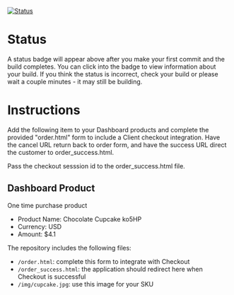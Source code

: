 [![Status](https://img.shields.io/badge/status-SUBMITTABLE%20COMMIT:%208c3f86a9ac571f4f3c3bd3bbde3528c44fb46b5b-brightgreen.svg)](https://github.com/crowdbotics-challenges/bakery_scaffold_0Vrra4c9RiqimXdQ/commit/8c3f86a9ac571f4f3c3bd3bbde3528c44fb46b5b)





# Status

A status badge will appear above after you make your first commit and the build completes. You can click into the badge to view information about your build. If you think the status is incorrect, check your build or please wait a couple minutes - it may still be building.

# Instructions

Add the following item to your Dashboard products and complete the provided "order.html" form to include a Client checkout integration. Have the cancel URL return back to order form, and have the success URL direct the customer to order_success.html.

Pass the checkout sesssion id to the order_success.html file.

## Dashboard Product
One time purchase product
* Product Name: Chocolate Cupcake ko5HP
* Currency: USD
* Amount: $4.1

The repository includes the following files:
* `/order.html`: complete this form to integrate with Checkout
* `/order_success.html`: the application should redirect here when Checkout is successful
* `/img/cupcake.jpg`: use this image for your SKU
